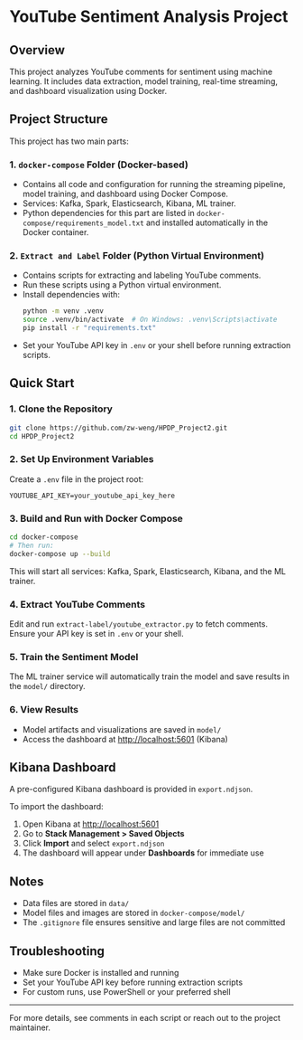 # YouTube Sentiment Analysis Project

## Overview
This project analyzes YouTube comments for sentiment using machine learning. It includes data extraction, model training, real-time streaming, and dashboard visualization using Docker.

## Project Structure

This project has two main parts:

### 1. `docker-compose` Folder (Docker-based)
- Contains all code and configuration for running the streaming pipeline, model training, and dashboard using Docker Compose.
- Services: Kafka, Spark, Elasticsearch, Kibana, ML trainer.
- Python dependencies for this part are listed in `docker-compose/requirements_model.txt` and installed automatically in the Docker container.

### 2. `Extract and Label` Folder (Python Virtual Environment)
- Contains scripts for extracting and labeling YouTube comments.
- Run these scripts using a Python virtual environment.
- Install dependencies with:
  ```sh
  python -m venv .venv
  source .venv/bin/activate  # On Windows: .venv\Scripts\activate
  pip install -r "requirements.txt"
  ```
- Set your YouTube API key in `.env` or your shell before running extraction scripts.

## Quick Start

### 1. Clone the Repository
```sh
git clone https://github.com/zw-weng/HPDP_Project2.git
cd HPDP_Project2
```

### 2. Set Up Environment Variables
Create a `.env` file in the project root:
```
YOUTUBE_API_KEY=your_youtube_api_key_here
```

### 3. Build and Run with Docker Compose
```sh
cd docker-compose
# Then run:
docker-compose up --build
```
This will start all services: Kafka, Spark, Elasticsearch, Kibana, and the ML trainer.

### 4. Extract YouTube Comments
Edit and run `extract-label/youtube_extractor.py` to fetch comments. Ensure your API key is set in `.env` or your shell.

### 5. Train the Sentiment Model
The ML trainer service will automatically train the model and save results in the `model/` directory.

### 6. View Results
- Model artifacts and visualizations are saved in `model/`
- Access the dashboard at [http://localhost:5601](http://localhost:5601) (Kibana)

## Kibana Dashboard

A pre-configured Kibana dashboard is provided in `export.ndjson`.

To import the dashboard:
1. Open Kibana at [http://localhost:5601](http://localhost:5601)
2. Go to **Stack Management > Saved Objects**
3. Click **Import** and select `export.ndjson`
4. The dashboard will appear under **Dashboards** for immediate use

## Notes
- Data files are stored in `data/`
- Model files and images are stored in `docker-compose/model/`
- The `.gitignore` file ensures sensitive and large files are not committed

## Troubleshooting
- Make sure Docker is installed and running
- Set your YouTube API key before running extraction scripts
- For custom runs, use PowerShell or your preferred shell

---
For more details, see comments in each script or reach out to the project maintainer.
